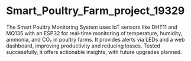 # Smart_Poultry_Farm_project_19329
The Smart Poultry Monitoring System uses IoT sensors like DHT11 and MQ135 with an ESP32 for real-time monitoring of temperature, humidity, ammonia, and CO₂ in poultry farms. It provides alerts via LEDs and a web dashboard, improving productivity and reducing losses. Tested successfully, it offers actionable insights, with future upgrades planned.
